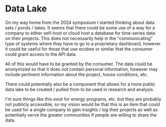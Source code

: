 # Data Lake

On my way home from the 2024 symposium I started thinking about data sets /
ponds / lakes. It seems that there could be some use of a way for a company to
either self-host or cloud host a database for time-series data on their
projects.  This does not necessarily help in the "communicating" type of systems
where they have to go to a proprietary dashboard, however it could be useful for
those that use ecobee or similar that the consumer could grant access to the API
data.

All of this would have to be granted by the consumer.  The data could be
anonymized so that it does not contain personal information, however may include
pertinent information about the project, house conditions, etc.

There could potentially also be a component that allows for a more public data
lake to be created / pulled from to be used in research and analysis.

I'm sure things like this exist for energy programs, etc. but they are probably
not publicly accessible, so my vision would be that this is an item that could
be used for a single company to gain insights / log their projects as well as
potentially serve the greater communities if people are willing to share the
data.

